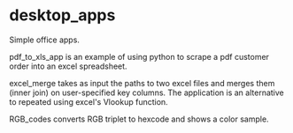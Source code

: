 # desktop_apps

Simple office apps.

pdf_to_xls_app is an example of using python to scrape a pdf customer order
into an excel spreadsheet.

excel_merge takes as input the paths to two excel files
and merges them (inner join) on user-specified key columns.
The application is an alternative to repeated using excel's
Vlookup function.

RGB_codes converts RGB triplet to hexcode and shows a color sample.
